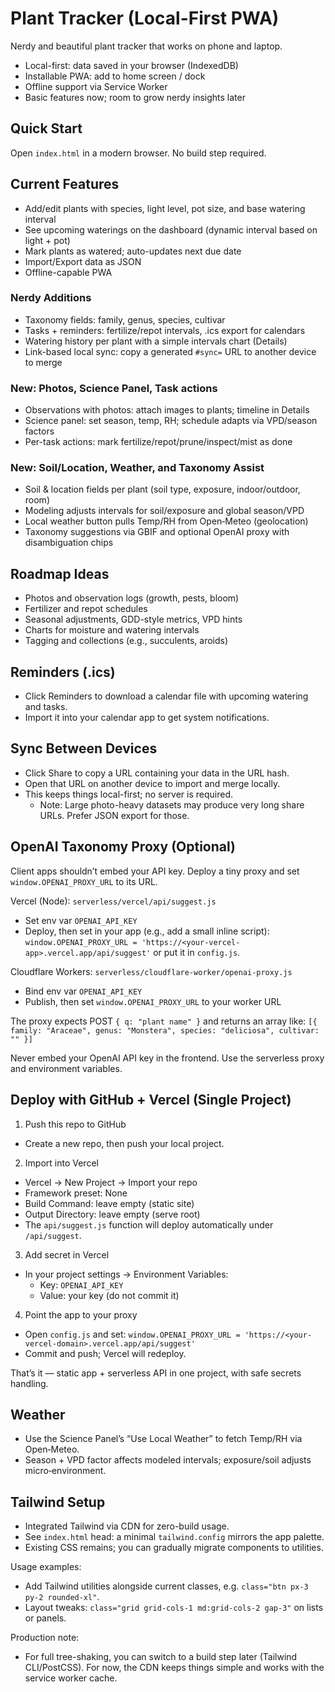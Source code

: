 # Plant Tracker (Local-First PWA)

Nerdy and beautiful plant tracker that works on phone and laptop.

- Local-first: data saved in your browser (IndexedDB)
- Installable PWA: add to home screen / dock
- Offline support via Service Worker
- Basic features now; room to grow nerdy insights later

## Quick Start

Open `index.html` in a modern browser. No build step required.

## Current Features

- Add/edit plants with species, light level, pot size, and base watering interval
- See upcoming waterings on the dashboard (dynamic interval based on light + pot)
- Mark plants as watered; auto-updates next due date
- Import/Export data as JSON
- Offline-capable PWA

### Nerdy Additions

- Taxonomy fields: family, genus, species, cultivar
- Tasks + reminders: fertilize/repot intervals, .ics export for calendars
- Watering history per plant with a simple intervals chart (Details)
- Link-based local sync: copy a generated `#sync=` URL to another device to merge

### New: Photos, Science Panel, Task actions

- Observations with photos: attach images to plants; timeline in Details
- Science panel: set season, temp, RH; schedule adapts via VPD/season factors
- Per-task actions: mark fertilize/repot/prune/inspect/mist as done

### New: Soil/Location, Weather, and Taxonomy Assist

- Soil & location fields per plant (soil type, exposure, indoor/outdoor, room)
- Modeling adjusts intervals for soil/exposure and global season/VPD
- Local weather button pulls Temp/RH from Open‑Meteo (geolocation)
- Taxonomy suggestions via GBIF and optional OpenAI proxy with disambiguation chips

## Roadmap Ideas

- Photos and observation logs (growth, pests, bloom)
- Fertilizer and repot schedules
- Seasonal adjustments, GDD-style metrics, VPD hints
- Charts for moisture and watering intervals
- Tagging and collections (e.g., succulents, aroids)

## Reminders (.ics)

- Click Reminders to download a calendar file with upcoming watering and tasks.
- Import it into your calendar app to get system notifications.

## Sync Between Devices

- Click Share to copy a URL containing your data in the URL hash.
- Open that URL on another device to import and merge locally.
- This keeps things local-first; no server is required.
  - Note: Large photo-heavy datasets may produce very long share URLs. Prefer JSON export for those.

## OpenAI Taxonomy Proxy (Optional)

Client apps shouldn’t embed your API key. Deploy a tiny proxy and set `window.OPENAI_PROXY_URL` to its URL.

Vercel (Node): `serverless/vercel/api/suggest.js`

- Set env var `OPENAI_API_KEY`
- Deploy, then set in your app (e.g., add a small inline script):
  `window.OPENAI_PROXY_URL = 'https://<your-vercel-app>.vercel.app/api/suggest'`
  or put it in `config.js`.

Cloudflare Workers: `serverless/cloudflare-worker/openai-proxy.js`

- Bind env var `OPENAI_API_KEY`
- Publish, then set `window.OPENAI_PROXY_URL` to your worker URL

The proxy expects POST `{ q: "plant name" }` and returns an array like:
`[{ family: "Araceae", genus: "Monstera", species: "deliciosa", cultivar: "" }]`

Never embed your OpenAI API key in the frontend. Use the serverless proxy and environment variables.

## Deploy with GitHub + Vercel (Single Project)

1) Push this repo to GitHub
- Create a new repo, then push your local project.

2) Import into Vercel
- Vercel → New Project → Import your repo
- Framework preset: None
- Build Command: leave empty (static site)
- Output Directory: leave empty (serve root)
- The `api/suggest.js` function will deploy automatically under `/api/suggest`.

3) Add secret in Vercel
- In your project settings → Environment Variables:
  - Key: `OPENAI_API_KEY`
  - Value: your key (do not commit it)

4) Point the app to your proxy
- Open `config.js` and set:
  `window.OPENAI_PROXY_URL = 'https://<your-vercel-domain>.vercel.app/api/suggest'`
- Commit and push; Vercel will redeploy.

That’s it — static app + serverless API in one project, with safe secrets handling.

## Weather

- Use the Science Panel’s “Use Local Weather” to fetch Temp/RH via Open‑Meteo.
- Season + VPD factor affects modeled intervals; exposure/soil adjusts micro‑environment.

## Tailwind Setup

- Integrated Tailwind via CDN for zero-build usage.
- See `index.html` head: a minimal `tailwind.config` mirrors the app palette.
- Existing CSS remains; you can gradually migrate components to utilities.

Usage examples:
- Add Tailwind utilities alongside current classes, e.g. `class="btn px-3 py-2 rounded-xl"`.
- Layout tweaks: `class="grid grid-cols-1 md:grid-cols-2 gap-3"` on lists or panels.

Production note:
- For full tree-shaking, you can switch to a build step later (Tailwind CLI/PostCSS). For now, the CDN keeps things simple and works with the service worker cache.
